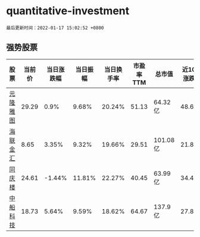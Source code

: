 # quantitative-investment

`最后更新时间：2022-01-17 15:02:52 +0800`

## 强势股票

|股票|当前价|当日涨跌幅|当日振幅|当日换手率|市盈率TTM|总市值|近10日涨跌幅|
|----|----|----|----|----|----|----|----|
|[元隆雅图](https://xueqiu.com/S/SZ002878)|29.29|0.9%|9.68%|20.24%|51.13|64.32亿|48.68%|
|[海联金汇](https://xueqiu.com/S/SZ002537)|8.65|3.35%|9.32%|19.66%|29.51|101.08亿|21.83%|
|[同庆楼](https://xueqiu.com/S/SH605108)|24.61|-1.44%|11.81%|22.27%|40.45|63.99亿|34.48%|
|[中船科技](https://xueqiu.com/S/SH600072)|18.73|5.64%|9.59%|18.62%|64.67|137.9亿|27.85%|
